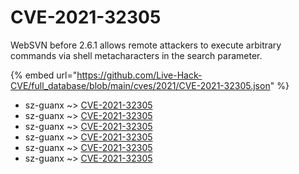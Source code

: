 # CVE-2021-32305

WebSVN before 2.6.1 allows remote attackers to execute arbitrary commands via shell metacharacters in the search parameter.

{% embed url="https://github.com/Live-Hack-CVE/full_database/blob/main/cves/2021/CVE-2021-32305.json" %}


* sz-guanx ~> [CVE-2021-32305](https://www.alice-snow.ru/2021/database/cve-2021-32305/cve-2021-32305-sz-guanx)
* sz-guanx ~> [CVE-2021-32305](https://www.alice-snow.ru/2021/database/cve-2021-32305/cve-2021-32305-sz-guanx)
* sz-guanx ~> [CVE-2021-32305](https://www.alice-snow.ru/2021/database/cve-2021-32305/cve-2021-32305-sz-guanx)
* sz-guanx ~> [CVE-2021-32305](https://www.alice-snow.ru/2021/database/cve-2021-32305/cve-2021-32305-sz-guanx)
* sz-guanx ~> [CVE-2021-32305](https://www.alice-snow.ru/2021/database/cve-2021-32305/cve-2021-32305-sz-guanx)
* sz-guanx ~> [CVE-2021-32305](https://www.alice-snow.ru/2021/database/cve-2021-32305/cve-2021-32305-sz-guanx)